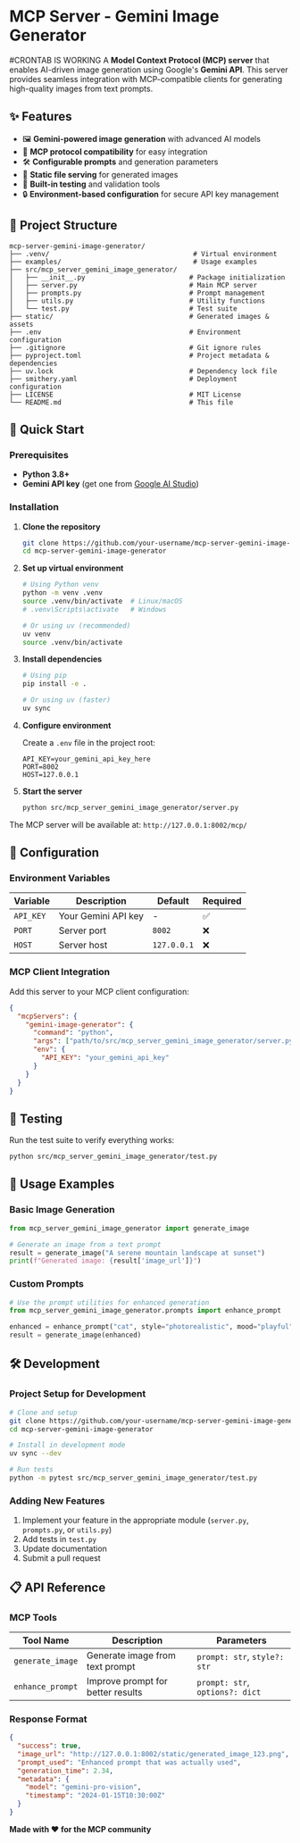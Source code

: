 # MCP Server - Gemini Image Generator
#CRONTAB IS WORKING 
A **Model Context Protocol (MCP) server** that enables AI-driven image generation using Google's **Gemini API**. This server provides seamless integration with MCP-compatible clients for generating high-quality images from text prompts.

## ✨ Features

- 🖼️ **Gemini-powered image generation** with advanced AI models
- 🔌 **MCP protocol compatibility** for easy integration
- 🛠️ **Configurable prompts** and generation parameters
- 📁 **Static file serving** for generated images
- 🧪 **Built-in testing** and validation tools
- 🔒 **Environment-based configuration** for secure API key management

## 📂 Project Structure

```
mcp-server-gemini-image-generator/
├── .venv/                                    # Virtual environment
├── examples/                                 # Usage examples
├── src/mcp_server_gemini_image_generator/
│   ├── __init__.py                          # Package initialization
│   ├── server.py                            # Main MCP server
│   ├── prompts.py                           # Prompt management
│   ├── utils.py                             # Utility functions
│   └── test.py                              # Test suite
├── static/                                  # Generated images & assets
├── .env                                     # Environment configuration
├── .gitignore                               # Git ignore rules
├── pyproject.toml                           # Project metadata & dependencies
├── uv.lock                                  # Dependency lock file
├── smithery.yaml                            # Deployment configuration
├── LICENSE                                  # MIT License
└── README.md                                # This file
```

## 🚀 Quick Start

### Prerequisites

- **Python 3.8+**
- **Gemini API key** (get one from [Google AI Studio](https://aistudio.google.com/))

### Installation

1. **Clone the repository**
   ```bash
   git clone https://github.com/your-username/mcp-server-gemini-image-generator.git
   cd mcp-server-gemini-image-generator
   ```

2. **Set up virtual environment**
   ```bash
   # Using Python venv
   python -m venv .venv
   source .venv/bin/activate  # Linux/macOS
   # .venv\Scripts\activate   # Windows
   
   # Or using uv (recommended)
   uv venv
   source .venv/bin/activate
   ```

3. **Install dependencies**
   ```bash
   # Using pip
   pip install -e .
   
   # Or using uv (faster)
   uv sync
   ```

4. **Configure environment**
   
   Create a `.env` file in the project root:
   ```env
   API_KEY=your_gemini_api_key_here
   PORT=8002
   HOST=127.0.0.1
   ```

5. **Start the server**
   ```bash
   python src/mcp_server_gemini_image_generator/server.py
   ```

The MCP server will be available at: `http://127.0.0.1:8002/mcp/`

## 🔧 Configuration

### Environment Variables

| Variable | Description | Default | Required |
|----------|-------------|---------|----------|
| `API_KEY` | Your Gemini API key | - | ✅ |
| `PORT` | Server port | `8002` | ❌ |
| `HOST` | Server host | `127.0.0.1` | ❌ |

### MCP Client Integration

Add this server to your MCP client configuration:

```json
{
  "mcpServers": {
    "gemini-image-generator": {
      "command": "python",
      "args": ["path/to/src/mcp_server_gemini_image_generator/server.py"],
      "env": {
        "API_KEY": "your_gemini_api_key"
      }
    }
  }
}
```

## 🧪 Testing

Run the test suite to verify everything works:

```bash
python src/mcp_server_gemini_image_generator/test.py
```

## 📖 Usage Examples

### Basic Image Generation

```python
from mcp_server_gemini_image_generator import generate_image

# Generate an image from a text prompt
result = generate_image("A serene mountain landscape at sunset")
print(f"Generated image: {result['image_url']}")
```

### Custom Prompts

```python
# Use the prompt utilities for enhanced generation
from mcp_server_gemini_image_generator.prompts import enhance_prompt

enhanced = enhance_prompt("cat", style="photorealistic", mood="playful")
result = generate_image(enhanced)
```

## 🛠️ Development

### Project Setup for Development

```bash
# Clone and setup
git clone https://github.com/your-username/mcp-server-gemini-image-generator.git
cd mcp-server-gemini-image-generator

# Install in development mode
uv sync --dev

# Run tests
python -m pytest src/mcp_server_gemini_image_generator/test.py
```

### Adding New Features

1. Implement your feature in the appropriate module (`server.py`, `prompts.py`, or `utils.py`)
2. Add tests in `test.py`
3. Update documentation
4. Submit a pull request

## 📋 API Reference

### MCP Tools

| Tool Name | Description | Parameters |
|-----------|-------------|------------|
| `generate_image` | Generate image from text prompt | `prompt: str`, `style?: str` |
| `enhance_prompt` | Improve prompt for better results | `prompt: str`, `options?: dict` |

### Response Format

```json
{
  "success": true,
  "image_url": "http://127.0.0.1:8002/static/generated_image_123.png",
  "prompt_used": "Enhanced prompt that was actually used",
  "generation_time": 2.34,
  "metadata": {
    "model": "gemini-pro-vision",
    "timestamp": "2024-01-15T10:30:00Z"
  }
}
```


**Made with ❤️ for the MCP community**
